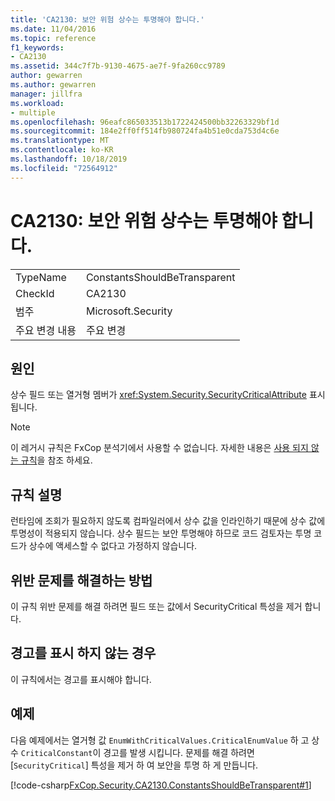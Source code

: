 ```yaml
---
title: 'CA2130: 보안 위험 상수는 투명해야 합니다.'
ms.date: 11/04/2016
ms.topic: reference
f1_keywords:
- CA2130
ms.assetid: 344c7f7b-9130-4675-ae7f-9fa260cc9789
author: gewarren
ms.author: gewarren
manager: jillfra
ms.workload:
- multiple
ms.openlocfilehash: 96eafc865033513b1722424500bb32263329bf1d
ms.sourcegitcommit: 184e2ff0ff514fb980724fa4b51e0cda753d4c6e
ms.translationtype: MT
ms.contentlocale: ko-KR
ms.lasthandoff: 10/18/2019
ms.locfileid: "72564912"
---
```

# <a name="ca2130-security-critical-constants-should-be-transparent"></a>CA2130: 보안 위험 상수는 투명해야 합니다.

|||
|-|-|
|TypeName|ConstantsShouldBeTransparent|
|CheckId|CA2130|
|범주|Microsoft.Security|
|주요 변경 내용|주요 변경|

## <a name="cause"></a>원인
상수 필드 또는 열거형 멤버가 <xref:System.Security.SecurityCriticalAttribute> 표시 됩니다.

> [!NOTE]
> 이 레거시 규칙은 FxCop 분석기에서 사용할 수 없습니다. 자세한 내용은 [사용 되지 않는 규칙](fxcop-rule-port-status.md#deprecated-rules)을 참조 하세요.

## <a name="rule-description"></a>규칙 설명
런타임에 조회가 필요하지 않도록 컴파일러에서 상수 값을 인라인하기 때문에 상수 값에 투명성이 적용되지 않습니다. 상수 필드는 보안 투명해야 하므로 코드 검토자는 투명 코드가 상수에 액세스할 수 없다고 가정하지 않습니다.

## <a name="how-to-fix-violations"></a>위반 문제를 해결하는 방법
이 규칙 위반 문제를 해결 하려면 필드 또는 값에서 SecurityCritical 특성을 제거 합니다.

## <a name="when-to-suppress-warnings"></a>경고를 표시 하지 않는 경우
이 규칙에서는 경고를 표시해야 합니다.

## <a name="example"></a>예제
다음 예제에서는 열거형 값 `EnumWithCriticalValues.CriticalEnumValue` 하 고 상수 `CriticalConstant`이 경고를 발생 시킵니다. 문제를 해결 하려면 [`SecurityCritical`] 특성을 제거 하 여 보안을 투명 하 게 만듭니다.

[!code-csharp[FxCop.Security.CA2130.ConstantsShouldBeTransparent#1](../code-quality/codesnippet/CSharp/ca2130-security-critical-constants-should-be-transparent_1.cs)]
